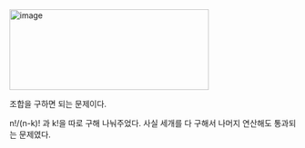 <img width="350" height="142" alt="image" src="https://github.com/user-attachments/assets/be8d92e0-91ec-49d8-b8ac-57cfecb8140a" />

조합을 구하면 되는 문제이다.

n!/(n-k)! 과 k!을 따로 구해 나눠주었다.
사실 세개를 다 구해서 나머지 연산해도 통과되는 문제였다.
